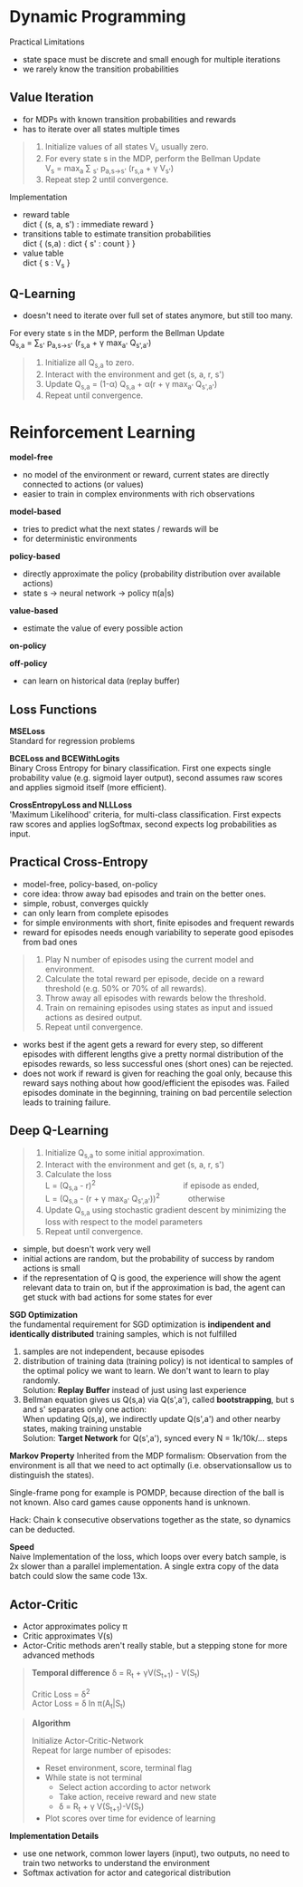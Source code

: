 # Dynamic Programming

Practical Limitations
- state space must be discrete and small enough for multiple iterations
- we rarely know the transition probabilities

## Value Iteration

- for MDPs with known transition probabilities and rewards
- has to iterate over all states multiple times

> 1. Initialize values of all states V<sub>i</sub>, usually zero.
> 2. For every state s in the MDP, perform the Bellman Update  
V<sub>s</sub> = max<sub>a</sub> &sum; <sub>s'</sub> p<sub>a,s->s'</sub> (r<sub>s,a</sub> + &gamma; V<sub>s'</sub>)
> 3. Repeat step 2 until convergence.

Implementation
- reward table  
    dict { (s, a, s') : immediate reward }
- transitions table to estimate transition probabilities  
    dict { (s,a) : dict { s' : count } }
- value table  
    dict { s : V<sub>s</sub> }

## Q-Learning

- doesn't need to iterate over full set of states anymore, but still too many.

For every state s in the MDP, perform the Bellman Update  
Q<sub>s,a</sub> = &sum;<sub>s'</sub> p<sub>a,s->s'</sub> (r<sub>s,a</sub> + &gamma; max<sub>a'</sub> Q<sub>s',a'</sub>)

> 1. Initialize all Q<sub>s,a</sub> to zero.
> 2. Interact with the environment and get (s, a, r, s')
> 3. Update Q<sub>s,a</sub> = (1-&alpha;) Q<sub>s,a</sub> + &alpha;(r + &gamma; max<sub>a'</sub> Q<sub>s',a'</sub>)
> 4. Repeat until convergence.


# Reinforcement Learning

**model-free**  

- no model of the environment or reward, current states are directly connected to actions (or values)
- easier to train in complex environments with rich observations


**model-based**  

- tries to predict what the next states / rewards will be
- for deterministic environments

**policy-based**  

- directly approximate the policy (probability distribution over available actions)
- state s &rarr; neural network &rarr; policy &pi;(a|s)

**value-based**  

- estimate the value of every possible action

**on-policy**  

**off-policy**  

- can learn on historical data (replay buffer)

## Loss Functions

**MSELoss**  
Standard for regression problems

**BCELoss and BCEWithLogits**  
Binary Cross Entropy for binary classification. First one expects single probability value (e.g. sigmoid layer output), second assumes raw scores and applies sigmoid itself (more efficient).

**CrossEntropyLoss and NLLLoss**  
'Maximum Likelihood' criteria, for multi-class classification. First expects raw scores and applies logSoftmax, second expects log probabilities as input.

## Practical Cross-Entropy

- model-free, policy-based, on-policy
- core idea: throw away bad episodes and train on the better ones.
- simple, robust, converges quickly
- can only learn from complete episodes
- for simple environments with short, finite episodes and frequent rewards
- reward for episodes needs enough variability to seperate good episodes from bad ones

> 1. Play N number of episodes using the current model and environment.
> 2. Calculate the total reward per episode, decide on a reward threshold (e.g. 50% or 70% of all rewards).
> 3. Throw away all episodes with rewards below the threshold.
> 4. Train on remaining episodes using states as input and issued actions as desired output.
> 5. Repeat until convergence.

- works best if the agent gets a reward for every step, so different episodes with different lengths give a pretty normal distribution of the episodes rewards, so less successful ones (short ones) can be rejected.
- does not work if reward is given for reaching the goal only, because this reward says nothing about how good/efficient the episodes was. Failed episodes dominate in the beginning, training on bad percentile selection leads to training failure.

## Deep Q-Learning

> 1. Initialize Q<sub>s,a</sub> to some initial approximation.
> 2. Interact with the environment and get (s, a, r, s')
> 3. Calculate the loss  
L = (Q<sub>s,a</sub> - r)<sup>2</sup> &emsp;&emsp;&emsp;&emsp;&emsp;&emsp;&emsp;&emsp;&emsp;&emsp;&ensp; if episode as ended,  
L = (Q<sub>s,a</sub> - (r + &gamma; max<sub>a'</sub> Q<sub>s',a'</sub>))<sup>2</sup> &emsp;&emsp;&emsp; otherwise
> 4. Update Q<sub>s,a</sub> using stochastic gradient descent by minimizing the loss with respect to the model parameters
> 5. Repeat until convergence.

- simple, but doesn't work very well
- initial actions are random, but the probability of success by random actions is small
- if the representation of Q is good, the experience will show the agent relevant data to train on, but if the approximation is bad, the agent can get stuck with bad actions for some states for ever  

**SGD Optimization**  
the fundamental requirement for SGD optimization is **indipendent and identically distributed** training samples, which is not fulfilled  

1. samples are not independent, because episodes  
2. distribution of training data (training policy) is not identical to samples of the optimal policy we want to learn. We don't want to learn to play randomly.  
    Solution: **Replay Buffer** instead of just using last experience
3. Bellman equation gives us Q(s,a) via Q(s',a'), called **bootstrapping**, but s and s' separates only one action:  
    When updating Q(s,a), we indirectly update Q(s',a') and other nearby states, making training unstable  
    Solution: **Target Network** for Q(s',a'), synced every N = 1k/10k/... steps

**Markov Property**
Inherited from the MDP formalism: Observation from the environment is all that we need to act optimally (i.e. observationsallow us to distinguish the states).

Single-frame pong for example is POMDP, because direction of the ball is not known. Also card games cause opponents hand is unknown.

Hack: Chain k consecutive observations together as the state, so dynamics can be deducted.

**Speed**  
Naive Implementation of the loss, which loops over every batch sample, is 2x slower than a parallel implementation. A single extra copy of the data batch could slow the same code 13x.  

## Actor-Critic

- Actor approximates policy &pi;
- Critic approximates V(s)
- Actor-Critic methods aren't really stable, but a stepping stone for more advanced methods

> **Temporal difference** &delta; = R<sub>t</sub> + &gamma;V(S<sub>t+1</sub>) - V(S<sub>t</sub>)  
>
> Critic Loss = &delta;<sup>2</sup>  
> Actor Loss = &delta; ln &pi;(A<sub>t</sub>|S<sub>t</sub>)

> **Algorithm**
> 
> Initialize Actor-Critic-Network  
> Repeat for large number of episodes:  
> * Reset environment, score, terminal flag  
> * While state is not terminal  
>   - Select action according to actor network  
>   - Take action, receive reward and new state  
>   - &delta; = R<sub>t</sub> + &gamma; V(S<sub>t+1</sub>)-V(S<sub>t</sub>)  
> * Plot scores over time for evidence of learning  

**Implementation Details**

- use one network, common lower layers (input), two outputs, no need to train two networks to understand the environment
- Softmax activation for actor and categorical distribution


